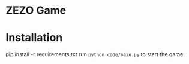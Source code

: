 # ZEZO Game

# Installation
pip install -r requirements.txt
run `python code/main.py` to start the game
